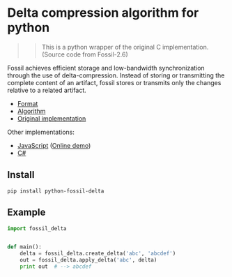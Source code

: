 # Delta compression algorithm for python

> > This is a python wrapper of the original C implementation. (Source code from Fossil-2.6)

Fossil achieves efficient storage and low-bandwidth synchronization through the
use of delta-compression. Instead of storing or transmitting the complete
content of an artifact, fossil stores or transmits only the changes relative to
a related artifact.

- [Format](http://www.fossil-scm.org/index.html/doc/tip/www/delta_format.wiki)
- [Algorithm](http://www.fossil-scm.org/index.html/doc/tip/www/delta_encoder_algorithm.wiki)
- [Original implementation](http://www.fossil-scm.org/index.html/artifact/f3002e96cc35f37b)

Other implementations:

- [JavaScript](https://github.com/dchest/fossil-delta-js) ([Online demo](https://dchest.github.io/fossil-delta-js/))
- [C#](https://github.com/endel/FossilDelta/blob/master/README.md)

## Install

```
pip install python-fossil-delta
```

## Example

```python
import fossil_delta


def main():
    delta = fossil_delta.create_delta('abc', 'abcdef')
    out = fossil_delta.apply_delta('abc', delta)
    print out  # --> abcdef
```
